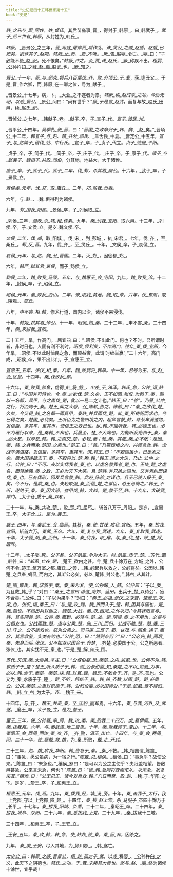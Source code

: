 ```yaml
---
title:"史记卷四十五韩世家第十五"
book:"史记"
---
```

_韩_之先与_周_同姓，姓_姬氏_。其后苗裔事_晋_，得封于_韩原_，曰_韩武子_。_武子_后三世有_韩厥_，从封姓为_韩氏_。

_韩厥_，_晋景公_之三年，_晋_司寇_屠岸贾_将作乱，诛_灵公_之贼_赵盾_。_赵盾_已死矣，欲诛其子_赵朔_。_韩厥_止_贾_，_贾_不听。_厥_告_赵朔_令亡。_朔_曰：“子必能不绝_赵_祀，死不恨矣。”_韩厥_许之。及_贾_诛_赵氏_，_厥_称疾不出。_程婴_、_公孙杵臼_之藏_赵_孤_赵武_也，_厥_知之。

_景公_十一年，_厥_与_郤克_将兵八百乘伐_齐_，败_齐顷公_于_鞌_，获_逢丑父_。于是_晋_作六卿，而_韩厥_在一卿之位，号为_献子_。

_晋景公_十七年，病，卜，_大业_之不遂者为祟。_韩厥_称_赵成季_之功，今后无祀，以感_景公_。_景公_问曰：“尚有世乎？”_厥_于是言_赵武_，而复与故_赵氏_田邑，续_赵氏_祀。

_晋悼公_之七年，_韩献子_老。_献子_卒，子_宣子_代。_宣子_徙居_州_。

_晋平公_十四年，_吴季札_使_晋_，曰：“_晋国_之政卒归于_韩_、_魏_、_赵_矣。”_晋顷公_十二年，_韩宣子_与_赵_、_魏_共分_祁氏_、_羊舌氏_十县。_晋定公_十五年，_宣子_与_赵简子_侵伐_范_、_中行氏_。_宣子_卒，子_贞子_代立。_贞子_徙居_平阳_。

_贞子_卒，子_简子_代。_简子_卒，子_庄子_代。_庄子_卒，子_康子_代。_康子_与_赵襄子_、_魏桓子_共败_知伯_，分其地，地益大，大于诸侯。

_康子_卒，子_武子_代。_武子_二年，伐_郑_，杀其君_幽公_。十六年，_武子_卒，子_景侯_立。

_景侯虔_元年，伐_郑_，取_雍丘_。二年，_郑_败我_负黍_。

六年，与_赵_、_魏_俱得列为诸侯。

九年，_郑_围我_阳翟_。_景侯_卒，子_列侯取_立。

_列侯_三年，_聂政_杀_韩_相_侠累_。九年，_秦_伐我_宜阳_，取六邑。十三年，_列侯_卒，子_文侯_立。是岁_魏文侯_卒。

_文侯_二年，伐_郑_，取_阳城_。伐_宋_，到_彭城_，执_宋君_。七年，伐_齐_，至_桑丘_。_郑_反_晋_。九年，伐_齐_，至_灵丘_。十年，_文侯_卒，子_哀侯_立。

_哀侯_元年，与_赵_、_魏_分_晋国_。二年，灭_郑_，因徙都_郑_。

六年，_韩严_弑其君_哀侯_，而子_懿侯_立。

_懿侯_二年，_魏_败我_马陵_。五年，与_魏惠王_会_宅阳_。九年，_魏_败我_浍_。十二年，_懿侯_卒，子_昭侯_立。

_昭侯_元年，_秦_败我_西山_。二年，_宋_取我_黄池_。_魏_取_朱_。六年，伐_东周_，取_陵观_、_邢丘_。

八年，_申不害_相_韩_，修术行道，国内以治，诸侯不来侵伐。

十年，_韩姬_弑其君_悼公_。十一年，_昭侯_如_秦_。二十二年，_申不害_死。二十四年，_秦_来拔我_宜阳_。

二十五年，旱，作高门。_屈宜臼_曰：“_昭侯_不出此门。何也？不时。吾所谓时者，非时日也，人固有利不利时。_昭侯_尝利矣，不作高门。往年_秦_拔_宜阳_，今年旱，_昭侯_不以此时恤民之急，而顾益奢，此谓‘时绌举嬴’。”二十六年，高门成，_昭侯_卒，果不出此门。子_宣惠王_立。

_宣惠王_五年，_张仪_相_秦_。八年，_魏_败我将_韩举_。十一年，君号为王。与_赵_会_区鼠_。十四年，_秦_伐败我_鄢_。

十六年，_秦_败我_修鱼_，虏得_韩_将_䱸_、_申差_于_浊泽_。_韩氏_急，_公仲_谓_韩王_曰：“与国非可恃也。今_秦_之欲伐_楚_久矣，王不如因_张仪_为和于_秦_，赂以一名都，具甲，与之南伐_楚_，此以一易二之计也。”_韩王_曰：“善”。乃警_公仲_之行，将西购于_秦_。_楚王_闻之大恐，召_陈轸_告之。_陈轸_曰：“_秦_之欲伐_楚_久矣，今又得_韩_之名都一而具甲，_秦韩_并兵而伐_楚_，此_秦_所祷祀而求也。今已得之矣，_楚国_必伐矣。王听臣为之警四境之内，起师言救_韩_，命战车满道路，发信臣，多其车，重其币，使信王之救己也。纵_韩_不能听我，_韩_必德王也，必不为雁行以来，是_秦韩_不和也，兵虽至，_楚_不大病也。为能听我绝和于_秦_，_秦_必大怒，以厚怨_韩_。_韩_之南交_楚_，必轻_秦_；轻_秦_，其应_秦_必不敬：是因_秦_、_韩_之兵而免_楚国_之患也。”_楚王_曰：“善。”乃警四境之内，兴师言救_韩_。命战车满道路，发信臣，多其车，重其币。谓_韩王_曰：“不穀国虽小，已悉发之矣。愿大国遂肆志于_秦_，不穀将以_楚_殉_韩_。”_韩王_闻之大说，乃止_公仲_之行。_公仲_曰：“不可。夫以实伐我者_秦_也，以虚名救我者_楚_也。王恃_楚_之虚名，而轻绝强_秦_之敌，王必为天下大笑。且_楚韩_非兄弟之国也，又非素约而谋伐_秦_也。已有伐形，因发兵言救_韩_，此必_陈轸_之谋也。且王已使人报于_秦_矣，今不行，是欺_秦_也。夫轻欺强_秦_而信_楚_之谋臣，恐王必悔之。”_韩王_不听，遂绝于_秦_。_秦_因大怒，益甲伐_韩_，大战，_楚_救不至_韩_。十九年，大破我_岸门_。_太子仓_质于_秦_以和。

二十一年，与_秦_共攻_楚_，败_楚_将_屈丐_，斩首八万于_丹阳_。是岁，_宣惠王_卒，_太子仓_立，是为_襄王_。

_襄王_四年，与_秦武王_会_临晋_。其秋，_秦_使_甘茂_攻我_宜阳_。五年，_秦_拔我_宜阳_，斩首六万。_秦武_王卒。六年，_秦_复与我_武遂_。九年，_秦_复取我_武遂_。十年，_太子婴_朝_秦_而归。十一年，_秦_伐我，取_穰_。与_秦_伐_楚_，败_楚_将_唐眛_。

十二年，_太子婴_死。_公子咎_、_公子虮虱_争为太子。时_虮虱_质于_楚_。_苏代_谓_韩咎_曰：“_虮虱_亡在_楚_，_楚王_欲内之甚。今_楚_兵十馀万在_方城_之外，公何不令_楚王_筑万室之都_雍氏_之旁，_韩_必起兵以救之，公必将矣。公因以_韩楚_之兵奉_虮虱_而内之，其听公必矣，必以_楚韩_封公也。”_韩咎_从其计。

_楚_围_雍氏_，_韩_求救于_秦_。_秦_未为发，使_公孙昧_入_韩_。_公仲曰_：“子以_秦_为且救_韩_乎？”对曰：“_秦王_之言曰‘请道_南郑_、_蓝田_，出兵于_楚_以待公’，殆不合矣。”_公仲_曰：“子以为果乎？”对曰：“_秦王_必祖_张仪_之故智。_楚威王_攻_梁_也，_张仪_谓_秦王_曰：‘与_楚_攻_魏_，_魏_折而入于_楚_，_韩_固其与国也，是_秦_孤也。不如出兵以到之，_魏楚_大战，_秦_取_西河_之外以归。’今其状阳言与_韩_，其实阴善_楚_。公待_秦_而到，必轻与_楚_战。_楚_阴得_秦_之不用也，必易与公相支也。公战而胜_楚_，遂与公乘_楚_，施_三川_而归。公战不胜_楚_，_楚_塞_三川_守之，公不能救也。窃为公患之。_司马庚_三反于_郢_，_甘茂_与_昭鱼_遇于_商於_，其言收玺，实类有约也。”_公仲_恐，曰：“然则奈何？”曰：“公必先_韩_而后_秦_，先身而后_张仪_。公不如亟以国合于_齐楚_，_齐楚_必委国于公。公之所恶者_张仪_也，其实犹不无_秦_也。”于是_楚_解_雍氏_围。

_苏代_又谓_秦_太后弟_芈戎_曰：“_公叔伯婴_恐_秦楚_之内_虮虱_也，公何不为_韩_求质子于_楚_？_楚王_听入质子于_韩_，则_公叔伯婴_知_秦楚_之不以_虮虱_为事，必以_韩_合于_秦楚_。_秦楚_挟_韩_以窘_魏_，_魏氏_不敢合于_齐_，是_齐_孤也。公又为_秦_求质子于_楚_，_楚_不听，怨结于_韩_。_韩_挟_齐魏_以围_楚_，_楚_必重公。公挟_秦楚_之重以积德于_韩_，_公叔伯婴_必以国待公。”于是_虮虱_竟不得归_韩_。_韩_立_咎_为太子。_齐_、_魏王_来。

十四年，与_齐_、_魏王_共击_秦_，至_函谷_而军焉。十六年，_秦_与我_河外_及_武遂_。_襄王_卒，_太子咎_立，是为_釐王_。

_釐王_三年，使_公孙喜_率_周_、_魏_攻_秦_。_秦_败我二十四万，虏_喜伊阙_。五年，_秦_拔我宛。六年，与_秦武遂_地二百里。十年，_秦_败我师于_夏山_。十二年，与_秦昭王_会_西周_而佐_秦_攻_齐_。_齐_败，_湣王_出亡。十四年，与_秦_会_两周_间。二十一年，使_暴䳒_救_魏_，为_秦_所败，_䳒_走_开封_。

二十三年，_赵_、_魏_攻我_华阳_。_韩_告急于_秦_，_秦_不救。_韩_相国谓_陈筮_曰：“事急，愿公虽病，为一宿之行。”_陈筮_见_穰侯_。_穰侯_曰：“事急乎？故使公来。”_陈筮_曰：“未急也。”_穰侯_怒曰：“是可以为公之主使乎？夫冠盖相望，告敝邑甚急，公来言未急，何也？”_陈筮_曰：“彼_韩_急则将变而佗从，以未急，故复来耳。”_穰侯_曰：“公无见王，请今发兵救_韩_。”八日而至，败_赵_、_魏_于_华阳_之下。是岁，_釐王_卒，子_桓惠王_立。

_桓惠王_元年，伐_燕_。九年，_秦_拔我_陉_，城_汾_旁。十年，_秦_击我于_太行_，我_上党郡_守以_上党郡_降_赵_。十四年，_秦_拔_赵上党_，杀_马服子_卒四十馀万于_长平_。十七年，_秦_拔我_阳城_、_负黍_。二十二年，_秦昭王_卒。二十四年，_秦_拔我_城皋_、_荥阳_。二十六年，_秦_悉拔我_上党_。二十九年，_秦_拔我十三城。

三十四年，_桓惠王_卒，子_王安_立。

_王安_五年，_秦_攻_韩_，_韩_急，使_韩非_使_秦_，_秦_留_非_，因杀之。

九年，_秦_虏_王安_，尽入其地，为_颍川郡_。_韩_遂亡。

_太史公_曰：_韩厥_之感_晋景公_，绍_赵_孤之子_武_，以成_程婴_、_公孙杵臼_之义，此天下之阴德也。_韩氏_之功，于_晋_未睹其大者也。然与_赵_、_魏_终为诸侯十馀世，宜乎哉！
